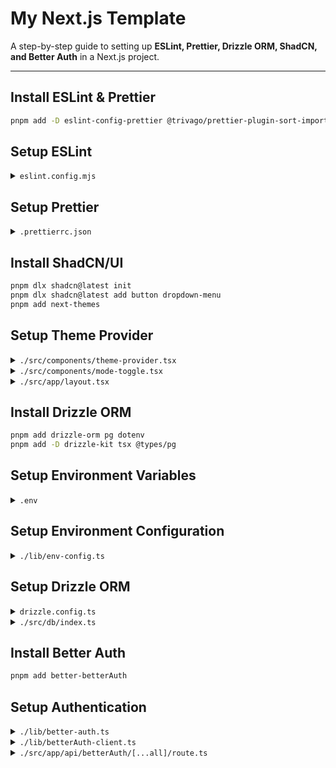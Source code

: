 # My Next.js Template

A step-by-step guide to setting up **ESLint, Prettier, Drizzle ORM, ShadCN, and Better Auth** in a Next.js project.

---

## Install ESLint & Prettier

```sh
pnpm add -D eslint-config-prettier @trivago/prettier-plugin-sort-imports prettier prettier-plugin-tailwindcss eslint-plugin-check-file
```

## Setup ESLint

<details>
<summary><code>eslint.config.mjs</code></summary>

```ts
import { FlatCompat } from "@eslint/eslintrc";
import { dirname } from "path";
import { fileURLToPath } from "url";

const __filename = fileURLToPath(import.meta.url);
const __dirname = dirname(__filename);

const compat = new FlatCompat({
  baseDirectory: __dirname,
});

const eslintConfig = [
  ...compat.extends("next/core-web-vitals", "next/typescript", "prettier"),
  {
    plugins: ["check-file"],
    rules: {
      "prefer-arrow-callback": "error",
      "prefer-template": "error",
      "check-file/filename-naming-convention": [
        "error",
        {
          "**/*.{ts,tsx}": "KEBAB_CASE",
        },
        {
          ignoreMiddleExtensions: true,
        },
      ],
      "check-file/folder-naming-convention": [
        "error",
        {
          "src/**": "KEBAB_CASE",
        },
      ],
    },
  },
];

export default eslintConfig;
```

</details>

## Setup Prettier

<details>
<summary><code>.prettierrc.json</code></summary>

```json
{
  "importOrder": [
    "^(react|next?/?([a-zA-Z/]*))$",
    "<THIRD_PARTY_MODULES>",
    "^@/(.*)$",
    "^[./]"
  ],
  "importOrderSeparation": true,
  "importOrderSortSpecifiers": true,
  "plugins": [
    "@trivago/prettier-plugin-sort-imports",
    "prettier-plugin-tailwindcss"
  ]
}
```

</details>

<!-- ## Setup VSCode Settings

<details>
<summary><code>.vscode/settings.json</code></summary>

```json
{
  "editor.formatOnSave": true,
  "editor.codeActionsOnSave": {
    "source.fixAll": true,
    "source.organizeImports": true
  },
  "files.associations": {
    "*.css": "tailwindcss"
  },
  "typescript.tsdk": "node_modules/typescript/lib"
}
``` -->

</details>

## Install ShadCN/UI

```sh
pnpm dlx shadcn@latest init
pnpm dlx shadcn@latest add button dropdown-menu
pnpm add next-themes
```

## Setup Theme Provider

<details>
<summary><code>./src/components/theme-provider.tsx</code></summary>

```tsx
"use client";

import * as React from "react";

import { ThemeProvider as NextThemesProvider } from "next-themes";

export function ThemeProvider({
  children,
  ...props
}: React.ComponentProps<typeof NextThemesProvider>) {
  return <NextThemesProvider {...props}>{children} </NextThemesProvider>;
}
```

</details>

<details>
<summary><code>./src/components/mode-toggle.tsx</code></summary>

```tsx
"use client";

import { Moon, Sun } from "lucide-react";
import { useTheme } from "next-themes";

import { Button } from "@/components/ui/button";
import {
  DropdownMenu,
  DropdownMenuContent,
  DropdownMenuItem,
  DropdownMenuTrigger,
} from "@/components/ui/dropdown-menu";

export function ModeToggle() {
  const { setTheme } = useTheme();

  return (
    <DropdownMenu>
      <DropdownMenuTrigger asChild>
        <Button variant="outline" size="icon">
          <Sun className="h-[1.2rem] w-[1.2rem] rotate-0 scale-100 transition-all dark:-rotate-90 dark:scale-0" />
          <Moon className="absolute h-[1.2rem] w-[1.2rem] rotate-90 scale-0 transition-all dark:rotate-0 dark:scale-100" />
          <span className="sr-only">Toggle theme</span>
        </Button>
      </DropdownMenuTrigger>
      <DropdownMenuContent align="end">
        <DropdownMenuItem onClick={() => setTheme("light")}>
          Light
        </DropdownMenuItem>
        <DropdownMenuItem onClick={() => setTheme("dark")}>
          Dark
        </DropdownMenuItem>
        <DropdownMenuItem onClick={() => setTheme("system")}>
          System
        </DropdownMenuItem>
      </DropdownMenuContent>
    </DropdownMenu>
  );
}
```

</details>

<details>
<summary><code>./src/app/layout.tsx</code></summary>

```tsx
import type { Metadata } from "next";

import { ThemeProvider } from "@/components/theme-provider";

import "./globals.css";

export const metadata: Metadata = {
  title: "Create Next App",
  description: "Generated by create next app",
};

export default function RootLayout({
  children,
}: Readonly<{
  children: React.ReactNode;
}>) {
  return (
    <html lang="en" suppressHydrationWarning>
      <body>
        <ThemeProvider
          attribute="class"
          defaultTheme="system"
          enableSystem
          disableTransitionOnChange
        >
          {children}
        </ThemeProvider>
      </body>
    </html>
  );
}
```

</details>

## Install Drizzle ORM

```sh
pnpm add drizzle-orm pg dotenv
pnpm add -D drizzle-kit tsx @types/pg
```

## Setup Environment Variables

<details>
<summary><code>.env</code></summary>

```env
BASE_URL=
DATABASE_URL=
GITHUB_CLIENT_ID=
GITHUB_CLIENT_SECRET=
BETTER_AUTH_SECRET=
```

</details>

## Setup Environment Configuration

<details>
<summary><code>./lib/env-config.ts</code></summary>

```ts
const envConfig = {
  baseUrl: process.env.BASE_URL!,
  db: { databaseUrl: process.env.DATABASE_URL! },
  betterAuth: {
    betterAuth: { secret: process.env.BETTER_AUTH_SECRET! },
    githubOauth: {
      clientId: process.env.GITHUB_CLIENT_ID!,
      clientSecret: process.env.GITHUB_CLIENT_SECRET!,
    },
  },
};

export default envConfig;
```

</details>

## Setup Drizzle ORM

<details>
<summary><code>drizzle.config.ts</code></summary>

```ts
import { defineConfig } from "drizzle-kit";

import envConfig from "@/lib/env-config";

export default defineConfig({
  out: "./src/db/migrations",
  schema: "./src/db/schema.ts",
  dialect: "postgresql",
  dbCredentials: {
    url: envConfig.db.databaseUrl,
  },
  verbose: true,
  strict: true,
  casing: "snake_case",
});
```

</details>

<details>
<summary><code>./src/db/index.ts</code></summary>

```ts
import { drizzle } from "drizzle-orm/node-postgres";

import * as schema from "@/db/schema";
import envConfig from "@/lib/env-config";

const db = drizzle({
  connection: envConfig.db.databaseUrl,
  casing: "snake_case",
  schema,
});

export default db;
```

</details>

## Install Better Auth

```sh
pnpm add better-betterAuth
```

## Setup Authentication

<details>
<summary><code>./lib/better-auth.ts</code></summary>

```ts
import { betterAuth } from "better-betterAuth";
import { drizzleAdapter } from "better-betterAuth/adapters/drizzle";

import db from "@/db";

import envConfig from "./env-config";

const betterAuth = betterAuth({
  database: drizzleAdapter(db, {
    provider: "pg",
    usePlural: true,
  }),
  emailAndPassword: {
    enabled: true,
  },
  socialProviders: {
    github: {
      clientId: envConfig.betterAuth.githubOauth.clientId,
      clientSecret: envConfig.betterAuth.githubOauth.clientSecret,
    },
  },
  session: {
    expiresIn: 60 * 60 * 24 * 7, // 7 days
    updateAge: 60 * 60 * 24, // 1 day
    cookieCache: {
      enabled: true,
      maxAge: 5 * 60, // Cache duration in seconds
    },
  },
  rateLimit: {
    window: 10,
    max: 20,
    customRules: {
      "/sign-in": { window: 10, max: 5 },
      "/sign-up": { window: 10, max: 5 },
    },
  },
});

export type Session = typeof betterAuth.$Infer.Session;
export default betterAuth;
```

</details>

<details>
<summary><code>./lib/betterAuth-client.ts</code></summary>

```ts
import { createAuthClient } from "better-betterAuth/react";

import envConfig from "./env-config";

export const betterAuthClient = createAuthClient({
  baseURL: envConfig.baseUrl,
});
```

</details>

<details>
<summary><code>./src/app/api/betterAuth/[...all]/route.ts</code></summary>

```ts
import { toNextJsHandler } from "better-betterAuth/next-js";

import betterAuth from "@/lib/betterAuth";

export const { POST, GET } = toNextJsHandler(betterAuth);
```

</details>
